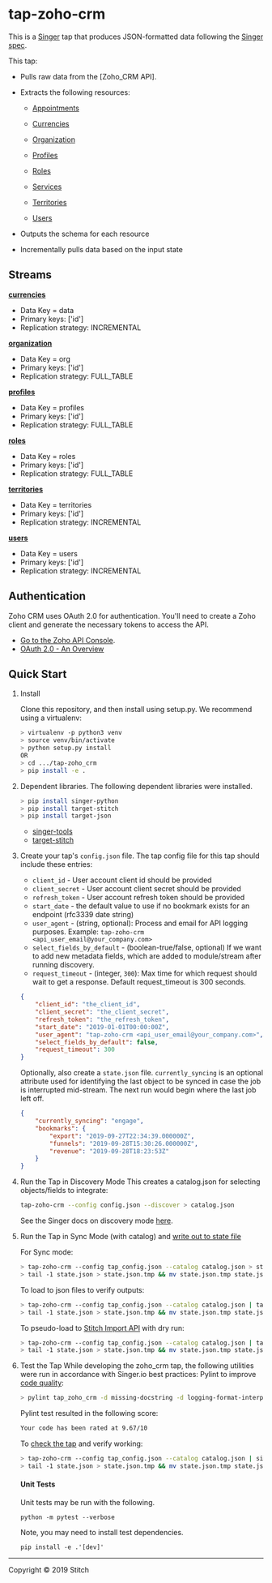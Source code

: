 # tap-zoho-crm

This is a [Singer](https://singer.io) tap that produces JSON-formatted data
following the [Singer
spec](https://github.com/singer-io/getting-started/blob/master/docs/SPEC.md).

This tap:

- Pulls raw data from the [Zoho_CRM API].
- Extracts the following resources:
    - [Appointments](https://www.zoho.com/crm/developer/docs/api/v8/get-appointments.html)

    - [Currencies](https://www.zoho.com/crm/developer/docs/api/v8/get-currencies-data.html)

    - [Organization](https://www.zoho.com/crm/developer/docs/api/v8/get-org-data.html)

    - [Profiles](https://www.zoho.com/crm/developer/docs/api/v8/get-profiles.html)

    - [Roles](https://www.zoho.com/crm/developer/docs/api/v8/get-roles.html)

    - [Services](https://www.zoho.com/crm/developer/docs/api/v8/get-services.html)

    - [Territories](https://www.zoho.com/crm/developer/docs/api/v8/territories.html)

    - [Users](https://www.zoho.com/crm/developer/docs/api/v8/get-users.html)

- Outputs the schema for each resource
- Incrementally pulls data based on the input state


## Streams

**[currencies](https://www.zoho.com/crm/developer/docs/api/v8/get-currencies-data.html)**
- Data Key = data
- Primary keys: ['id']
- Replication strategy: INCREMENTAL

**[organization](https://www.zoho.com/crm/developer/docs/api/v8/get-org-data.html)**
- Data Key = org
- Primary keys: ['id']
- Replication strategy: FULL_TABLE

**[profiles](https://www.zoho.com/crm/developer/docs/api/v8/get-profiles.html)**
- Data Key = profiles
- Primary keys: ['id']
- Replication strategy: FULL_TABLE

**[roles](https://www.zoho.com/crm/developer/docs/api/v8/get-roles.html)**
- Data Key = roles
- Primary keys: ['id']
- Replication strategy: FULL_TABLE

**[territories](https://www.zoho.com/crm/developer/docs/api/v8/territories.html)**
- Data Key = territories
- Primary keys: ['id']
- Replication strategy: INCREMENTAL

**[users](https://www.zoho.com/crm/developer/docs/api/v8/get-users.html)**
- Data Key = users
- Primary keys: ['id']
- Replication strategy: INCREMENTAL



## Authentication
Zoho CRM uses OAuth 2.0 for authentication. You'll need to create a Zoho client and generate the necessary tokens to access the API.
- [Go to the Zoho API Console](https://api-console.zoho.com/).
- [OAuth 2.0  - An Overview](https://www.zoho.com/crm/developer/docs/api/v8/oauth-overview.html)

## Quick Start

1. Install

    Clone this repository, and then install using setup.py. We recommend using a virtualenv:

    ```bash
    > virtualenv -p python3 venv
    > source venv/bin/activate
    > python setup.py install
    OR
    > cd .../tap-zoho_crm
    > pip install -e .
    ```
2. Dependent libraries. The following dependent libraries were installed.
    ```bash
    > pip install singer-python
    > pip install target-stitch
    > pip install target-json

    ```
    - [singer-tools](https://github.com/singer-io/singer-tools)
    - [target-stitch](https://github.com/singer-io/target-stitch)

3. Create your tap's `config.json` file.  The tap config file for this tap should include these entries:
   - `client_id` - User account client id should be provided
   - `client_secret` - User account client secret should be provided
   - `refresh_token` - User account refresh token should be provided
   - `start_date` - the default value to use if no bookmark exists for an endpoint (rfc3339 date string)
   - `user_agent` - (string, optional): Process and email for API logging purposes. Example: `tap-zoho-crm <api_user_email@your_company.com>`
   - `select_fields_by_default` - (boolean-true/false, optional) If we want to add new metadata fields, which are added to module/stream after running discovery.
   - `request_timeout` - (integer, `300`): Max time for which request should wait to get a response. Default request_timeout is 300 seconds.

    ```json
    {
        "client_id": "the_client_id",
        "client_secret": "the_client_secret",
        "refresh_token": "the_refresh_token",
        "start_date": "2019-01-01T00:00:00Z",
        "user_agent": "tap-zoho-crm <api_user_email@your_company.com>",
        "select_fields_by_default": false,
        "request_timeout": 300
    }
    ```

    Optionally, also create a `state.json` file. `currently_syncing` is an optional attribute used for identifying the last object to be synced in case the job is interrupted mid-stream. The next run would begin where the last job left off.

    ```json
    {
        "currently_syncing": "engage",
        "bookmarks": {
            "export": "2019-09-27T22:34:39.000000Z",
            "funnels": "2019-09-28T15:30:26.000000Z",
            "revenue": "2019-09-28T18:23:53Z"
        }
    }
    ```

4. Run the Tap in Discovery Mode
    This creates a catalog.json for selecting objects/fields to integrate:
    ```bash
    tap-zoho-crm --config config.json --discover > catalog.json
    ```
   See the Singer docs on discovery mode
   [here](https://github.com/singer-io/getting-started/blob/master/docs/DISCOVERY_MODE.md#discovery-mode).

5. Run the Tap in Sync Mode (with catalog) and [write out to state file](https://github.com/singer-io/getting-started/blob/master/docs/RUNNING_AND_DEVELOPING.md#running-a-singer-tap-with-a-singer-target)

    For Sync mode:
    ```bash
    > tap-zoho-crm --config tap_config.json --catalog catalog.json > state.json
    > tail -1 state.json > state.json.tmp && mv state.json.tmp state.json
    ```
    To load to json files to verify outputs:
    ```bash
    > tap-zoho-crm --config tap_config.json --catalog catalog.json | target-json > state.json
    > tail -1 state.json > state.json.tmp && mv state.json.tmp state.json
    ```
    To pseudo-load to [Stitch Import API](https://github.com/singer-io/target-stitch) with dry run:
    ```bash
    > tap-zoho-crm --config tap_config.json --catalog catalog.json | target-stitch --config target_config.json --dry-run > state.json
    > tail -1 state.json > state.json.tmp && mv state.json.tmp state.json
    ```

6. Test the Tap
    While developing the zoho_crm tap, the following utilities were run in accordance with Singer.io best practices:
    Pylint to improve [code quality](https://github.com/singer-io/getting-started/blob/master/docs/BEST_PRACTICES.md#code-quality):
    ```bash
    > pylint tap_zoho_crm -d missing-docstring -d logging-format-interpolation -d too-many-locals -d too-many-arguments
    ```
    Pylint test resulted in the following score:
    ```bash
    Your code has been rated at 9.67/10
    ```

    To [check the tap](https://github.com/singer-io/singer-tools#singer-check-tap) and verify working:
    ```bash
    > tap-zoho-crm --config tap_config.json --catalog catalog.json | singer-check-tap > state.json
    > tail -1 state.json > state.json.tmp && mv state.json.tmp state.json
    ```

    #### Unit Tests

    Unit tests may be run with the following.

    ```
    python -m pytest --verbose
    ```

    Note, you may need to install test dependencies.

    ```
    pip install -e .'[dev]'
    ```
---

Copyright &copy; 2019 Stitch
